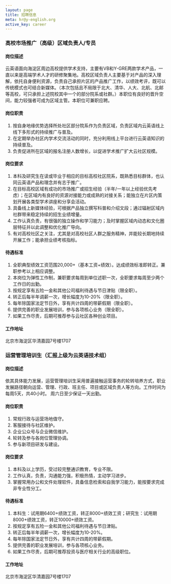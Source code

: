 ```yaml
---
layout: page
title: 招聘信息
meta: hr@y-english.org
active_key: career
---
```


### 高校市场推广（高级）区域负责人/专员

#### 岗位描述
云英语面向海淀区周边高校提供学术支持，主要有VB和Y-GRE两款学术产品，一直以来是高端学术人才的研修聚集地。高校区域负责人主要基于对产品的深入理解，依托自身便利资源，负责自己承担片区的产品推广工作，以绩效考评，既可以传统模式也可结合新媒体。（本次包括且不局限于北大、清华、人大、北航、北邮等高校，可只承担上述院校其中一个的部分院系或社群。）本职位有良好的晋升空间，能力较强者可成为区域主管。本职位可兼职应聘。

#### 岗位职责
1. 按自身地缘优势选择所处社区部分院系作为负责区域，负责区域内云英语线上线下多形式的持续推广与普及。
2. 在定期举办社区内学术交流活动的同时，充分利用线上平台进行云英语知识的持续普及。
3. 负责促进所在区域的报名注册人数增长，以促进学术推广扩大云社区规模。

#### 岗位要求
1. 本科及研究生在读或毕业于相应的目标高校社区院系，既熟悉目标群体，也认同云英语产品和理念并有志于推广。
2. 在目标高校区域有成功的市场推广或招生经验（半年/一年以上经验优先考虑）；在区域内有良好的资源对接能力或成熟的对接关系；能独立在片区内策划开展各类型学术讲座和分享会活动。
3. 具备线上新媒体经验，可根据产品独立撰写科普和介绍文段；通过辐射区域内社群带来稳定持续的招生业绩增量。
4. 工作认真负责，有很强的独立操作和学习能力；及时掌握区域内动态和文化圈层特征并以此调整和优化推广导向。
5. 有对高校社区之关注，尤其是对高校社区人群之服务精神，并能较长期地持续开展工作；能承担业绩考核指标。

#### 待遇标准
1. 全职典型绩效工资范围20,000+（基本工资+绩效）。达成绩效标准即转正。兼职参考以上相应调整。
2. 本岗位为弹性工作制，兼职要求每周到单位述职一次，全职要求每周至少两个工作日的出勤。
2. 按规定享有五险一金和其他公司福利待遇与节日津贴（限全职）。
3. 转正后每半年调薪一次，增长幅度为10-20%（限全职）。
4. 每年除国家法定节日外，享有共计四周的带薪假期（限全职）。
5. 提供完善的职业发展培训，参与各项核心业务（限全职）。
6. 如果工作尽责，后期可推荐参与云社区各种创业项目。

#### 工作地址
北京市海淀区华清嘉园7号楼1707

<div class="ui section divider"></div>

### 运营管理培训生（汇报上级为云英语技术组）

#### 岗位描述
依其具体能力发展，运营管理培训生采用普遍接触运营事务的轮转培养方式，职业发展路径朝向运营、管理、行政、班主任、项目或区域负责人等方向。工作时间为每周5天，共40小时。 周六日至少保证一天出勤。

#### 岗位职责
1. 常规行政与运营场地值守。
2. 客服接待与社区维护。
3. 企业公众号与企业微信维护。
4. 轮转及参与各岗位管理协调。
5. 参与新项目研发与建设。

#### 岗位要求
1. 本科及以上学历，受过较完整通识教育，专业不限。
2. 工作认真，负责，沟通能力强，积极热情，主动学习进步。
3. 掌握常用办公和文件处理软件，具备信息检索和自我学习能力，能按要求完成非专业性分工。

#### 待遇标准
1. 本科生：试用期6400+绩效工资，转正8000+绩效工资；研究生：试用期8000+绩效工资，转正10000+绩效工资。
2. 按规定享有五险一金和其他公司福利待遇与节日津贴。
3. 转正后每半年调薪一次，增长幅度为10-20%。
4. 每年除国家法定节日外，享有共计四周的带薪假期。
5. 提供完善的职业发展培训，参与各项核心业务。
6. 如果工作尽责，后期可推荐投资与医疗相关行业的高级职位。

#### 工作地址
北京市海淀区华清嘉园7号楼1707
